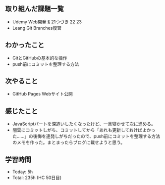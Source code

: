 ## 取り組んだ課題一覧
- Udemy Web開発 § 21つづき 22 23
- Leang Git Branches復習
## わかったこと
- GitとGitHubの基本的な操作
- push前にコミットを整理する方法
## 次やること
- GitHub Pages Webサイト公開
## 感じたこと
- JavaScriptパートを深追いしたくなったけど、一旦寝かせて次に進める。
- 闇雲にコミットしがち、コミットしてから「あれも更新しておけばよかった……」の後悔を連発しがちだったので、push前にコミットを整理する方法のメモを作った。まとまったらブログに載せようと思う。
## 学習時間
- Today: 5h
- Total: 235h (HC 50日目)
